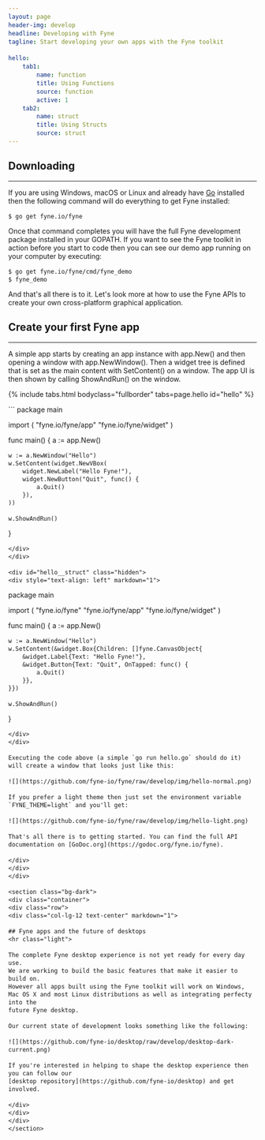 ```yaml
---
layout: page
header-img: develop
headline: Developing with Fyne
tagline: Start developing your own apps with the Fyne toolkit

hello: 
    tab1:
        name: function
        title: Using Functions
        source: function
        active: 1
    tab2:
        name: struct
        title: Using Structs
        source: struct
---
```


<section class="bg-primary" id="about">
<div class="container">
<div class="row">
<div class="col-lg-12 text-center" markdown="1">

## Downloading
<hr class="light">

If you are using Windows, macOS or Linux and already have [Go](https://golang.org) installed then the following command will do everything to get Fyne installed:

    $ go get fyne.io/fyne

Once that command completes you will have the full Fyne development package installed
in your GOPATH. If you want to see the Fyne toolkit in action before you start to code
then you can see our demo app running on your computer by executing:

    $ go get fyne.io/fyne/cmd/fyne_demo
    $ fyne_demo

And that's all there is to it. Let's look more at how to use the Fyne APIs to create your own cross-platform graphical application.

</div>
</div>
</div>
</section>

<div class="container">
<div class="row">
<div class="col-lg-12 text-center" markdown="1">

## Create your first Fyne app
---

A simple app starts by creating an app instance with app.New() and then opening a window with app.NewWindow(). Then a widget tree is defined that is set as the main content with SetContent() on a window. The app UI is then shown by calling ShowAndRun() on the window.

{% include tabs.html bodyclass="fullborder" tabs=page.hello id="hello" %}

<div id="hello__function" class="hidden">
<div style="text-align: left" markdown="1">
```
package main

import (
	"fyne.io/fyne/app"
	"fyne.io/fyne/widget"
)

func main() {
	a := app.New()

	w := a.NewWindow("Hello")
	w.SetContent(widget.NewVBox(
		widget.NewLabel("Hello Fyne!"),
		widget.NewButton("Quit", func() {
			a.Quit()
		}),
	))

	w.ShowAndRun()
}
```
</div>
</div>

<div id="hello__struct" class="hidden">
<div style="text-align: left" markdown="1">
```
package main

import (
	"fyne.io/fyne"
	"fyne.io/fyne/app"
	"fyne.io/fyne/widget"
)

func main() {
	a := app.New()

	w := a.NewWindow("Hello")
	w.SetContent(&widget.Box{Children: []fyne.CanvasObject{
		&widget.Label{Text: "Hello Fyne!"},
		&widget.Button{Text: "Quit", OnTapped: func() {
			a.Quit()
		}},
	}})

	w.ShowAndRun()
}
```
</div>
</div>

Executing the code above (a simple `go run hello.go` should do it) will create a window that looks just like this:

![](https://github.com/fyne-io/fyne/raw/develop/img/hello-normal.png)

If you prefer a light theme then just set the environment variable `FYNE_THEME=light` and you'll get:

![](https://github.com/fyne-io/fyne/raw/develop/img/hello-light.png)

That's all there is to getting started. You can find the full API documentation on [GoDoc.org](https://godoc.org/fyne.io/fyne).

</div>
</div>
</div>

<section class="bg-dark">
<div class="container">
<div class="row">
<div class="col-lg-12 text-center" markdown="1">

## Fyne apps and the future of desktops
<hr class="light">

The complete Fyne desktop experience is not yet ready for every day use.
We are working to build the basic features that make it easier to build on.
However all apps built using the Fyne toolkit will work on Windows,
Mac OS X and most Linux distributions as well as integrating perfecty into the 
future Fyne desktop.

Our current state of development looks something like the following:

![](https://github.com/fyne-io/desktop/raw/develop/desktop-dark-current.png)

If you're interested in helping to shape the desktop experience then you can follow our
[desktop repository](https://github.com/fyne-io/desktop) and get involved.

</div>
</div>
</div>
</section>

